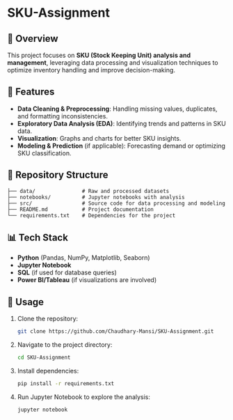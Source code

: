 # SKU-Assignment
## 📌 Overview
This project focuses on **SKU (Stock Keeping Unit) analysis and management**, leveraging data processing and visualization techniques to optimize inventory handling and improve decision-making.

## 🚀 Features
- **Data Cleaning & Preprocessing**: Handling missing values, duplicates, and formatting inconsistencies.
- **Exploratory Data Analysis (EDA)**: Identifying trends and patterns in SKU data.
- **Visualization**: Graphs and charts for better SKU insights.
- **Modeling & Prediction** (if applicable): Forecasting demand or optimizing SKU classification.

## 📂 Repository Structure
```
├── data/               # Raw and processed datasets
├── notebooks/          # Jupyter notebooks with analysis
├── src/                # Source code for data processing and modeling
├── README.md           # Project documentation
└── requirements.txt    # Dependencies for the project
```

## 📊 Tech Stack
- **Python** (Pandas, NumPy, Matplotlib, Seaborn)
- **Jupyter Notebook**
- **SQL** (if used for database queries)
- **Power BI/Tableau** (if visualizations are involved)

## 📖 Usage
1. Clone the repository:
   ```sh
   git clone https://github.com/Chaudhary-Mansi/SKU-Assignment.git
   ```
2. Navigate to the project directory:
   ```sh
   cd SKU-Assignment
   ```
3. Install dependencies:
   ```sh
   pip install -r requirements.txt
   ```
4. Run Jupyter Notebook to explore the analysis:
   ```sh
   jupyter notebook
   ```

